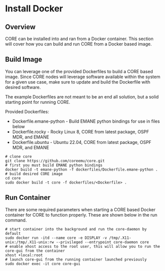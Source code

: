 # Install Docker

## Overview

CORE can be installed into and ran from a Docker container. This section will cover how you can build and run
CORE from a Docker based image.

## Build Image

You can leverage one of the provided Dockerfiles to build a CORE based image. Since CORE nodes will leverage software
available within the system for a given use case, make sure to update and build the Dockerfile with desired software.

The example Dockerfiles are not meant to be an end all solution, but a solid starting point for running CORE.

Provided Dockerfiles:

* Dockerfile.emane-python - Build EMANE python bindings for use in files below
* Dockerfile.rocky - Rocky Linux 8, CORE from latest package, OSPF MDR, and EMANE
* Dockerfile.ubuntu - Ubuntu 22.04, CORE from latest package, OSPF MDR, and EMANE

```shell
# clone core
git clone https://github.com/coreemu/core.git
# first you must build EMANE python bindings
docker build -t emane-python -f dockerfiles/Dockerfile.emane-python .
# build desired CORE image
cd core
sudo docker build -t core -f dockerfiles/<Dockerfile> .
```

## Run Container

There are some required parameters when starting a CORE based Docker container for CORE to function properly. These
are shown below in the run command.

```shell
# start container into the background and run the core-daemon by default
sudo docker run -itd --name core -e DISPLAY -v /tmp/.X11-unix:/tmp/.X11-unix:rw --privileged --entrypoint core-daemon core
# enable xhost access to the root user, this will allow you to run the core-gui from the container
xhost +local:root
# launch core-gui from the running container launched previously
sudo docker exec -it core core-gui
```
